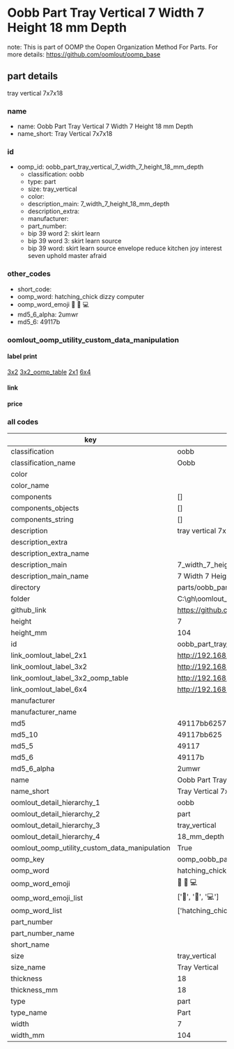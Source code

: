 # Oobb Part Tray Vertical 7 Width 7 Height 18 mm Depth  

note: This is part of OOMP the Oopen Organization Method For Parts. For more details: https://github.com/oomlout/oomp_base

##  part details
  



tray vertical 7x7x18



### name
* name: Oobb Part Tray Vertical 7 Width 7 Height 18 mm Depth
* name_short: Tray Vertical 7x7x18 
### id
* oomp_id: oobb_part_tray_vertical_7_width_7_height_18_mm_depth
  * classification: oobb
  * type: part
  * size: tray_vertical
  * color: 
  * description_main: 7_width_7_height_18_mm_depth
  * description_extra: 
  * manufacturer: 
  * part_number: 
  * bip 39 word 2: skirt learn
  * bip 39 word 3: skirt learn source
  * bip 39 word: skirt learn source envelope reduce kitchen joy interest seven uphold master afraid

### other_codes
* short_code: 
* oomp_word: hatching_chick dizzy computer
* oomp_word_emoji :hatching_chick: :dizzy: :computer:
* md5_6_alpha: 2umwr
* md5_6: 49117b






### oomlout_oomp_utility_custom_data_manipulation
#### label print
[3x2](http://192.168.1.245:1112/?label=oomp%202umwr)
[3x2_oomp_table](http://192.168.1.108:1112/?label=oomp%202umwr)
[2x1](http://192.168.1.242:1112/?label=oomp%202umwr)
[6x4](http://192.168.1.55:1112/?label=oomp%202umwr)    

#### link

                              

#### price







### all codes 
| key | value |  
| --- | --- |  
| classification | oobb |  
| classification_name | Oobb |  
| color |  |  
| color_name |  |  
| components | [] |  
| components_objects | [] |  
| components_string | [] |  
| description | tray vertical 7x7x18 |  
| description_extra |  |  
| description_extra_name |  |  
| description_main | 7_width_7_height_18_mm_depth |  
| description_main_name | 7 Width 7 Height 18 mm Depth |  
| directory | parts/oobb_part_tray_vertical_7_width_7_height_18_mm_depth |  
| folder | C:\gh\oomlout_oobb_version_4_generated_parts\parts\oobb_part_tray_vertical_7_width_7_height_18_mm_depth |  
| github_link | https://github.com/oomlout/oomlout_oomp_part_src/tree/main/parts/oobb_part_tray_vertical_7_width_7_height_18_mm_depth |  
| height | 7 |  
| height_mm | 104 |  
| id | oobb_part_tray_vertical_7_width_7_height_18_mm_depth |  
| link_oomlout_label_2x1 | http://192.168.1.242:1112/?label=oomp%202umwr |  
| link_oomlout_label_3x2 | http://192.168.1.245:1112/?label=oomp%202umwr |  
| link_oomlout_label_3x2_oomp_table | http://192.168.1.108:1112/?label=oomp%202umwr |  
| link_oomlout_label_6x4 | http://192.168.1.55:1112/?label=oomp%202umwr |  
| manufacturer |  |  
| manufacturer_name |  |  
| md5 | 49117bb62575af11ec5a04bda01fb655 |  
| md5_10 | 49117bb625 |  
| md5_5 | 49117 |  
| md5_6 | 49117b |  
| md5_6_alpha | 2umwr |  
| name | Oobb Part Tray Vertical 7 Width 7 Height 18 mm Depth |  
| name_short | Tray Vertical 7x7x18  |  
| oomlout_detail_hierarchy_1 | oobb |  
| oomlout_detail_hierarchy_2 | part |  
| oomlout_detail_hierarchy_3 | tray_vertical |  
| oomlout_detail_hierarchy_4 | 18_mm_depth |  
| oomlout_oomp_utility_custom_data_manipulation | True |  
| oomp_key | oomp_oobb_part_tray_vertical_7_width_7_height_18_mm_depth |  
| oomp_word | hatching_chick dizzy computer |  
| oomp_word_emoji | :hatching_chick: :dizzy: :computer: |  
| oomp_word_emoji_list | [':hatching_chick:', ':dizzy:', ':computer:'] |  
| oomp_word_list | ['hatching_chick', 'dizzy', 'computer'] |  
| part_number |  |  
| part_number_name |  |  
| short_name |  |  
| size | tray_vertical |  
| size_name | Tray Vertical |  
| thickness | 18 |  
| thickness_mm | 18 |  
| type | part |  
| type_name | Part |  
| width | 7 |  
| width_mm | 104 |  

